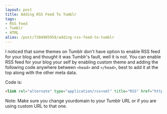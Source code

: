 ```yaml
---
layout: post
title: Adding RSS Feed To Tumblr
tags:
- RSS Feed
- Tumblr
- HTML
alias: /post/7384985958/adding-rss-feed-to-tumblr
---
```

I noticed that some themes on Tumblr don't have option to enable RSS feed for
your blog and thought it was Tumblr's fault, well it is not. You can enable
RSS feed for your blog your self by enabling custom theme and adding the
following code anywhere between `<head>` and `</head>`, best to add it at the top
along with the other meta data.

Code is:

``` html
<link rel="alternate" type="application/rss+xml" title="RSS" href="http://yourdomain.com/rss"/>
```

Note: Make sure you change yourdomain to your Tumblr URL or if you are using
custom URL to that one.

